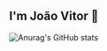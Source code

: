 ## I'm João Vitor 👋

![Anurag's GitHub stats](https://github-readme-stats.vercel.app/api?username=anuraghazra&count_private=true)
